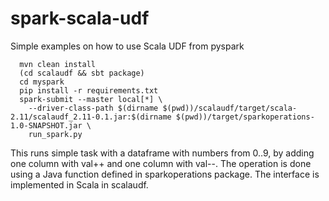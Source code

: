 # spark-scala-udf
Simple examples on how to use Scala UDF from pyspark

```
  mvn clean install
  (cd scalaudf && sbt package)
  cd myspark
  pip install -r requirements.txt
  spark-submit --master local[*] \
    --driver-class-path $(dirname $(pwd))/scalaudf/target/scala-2.11/scalaudf_2.11-0.1.jar:$(dirname $(pwd))/target/sparkoperations-1.0-SNAPSHOT.jar \
    run_spark.py
```

This runs simple task with a dataframe with numbers from 0..9, by adding one column with val++ and one column with val--.
The operation is done using a Java function defined in sparkoperations package. The interface is implemented in Scala in
scalaudf.

